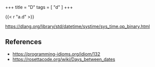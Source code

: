 +++
title = "D"
tags = [ "d" ]
+++

{{< r "a.d" >}}

<https://dlang.org/library/std/datetime/systime/sys_time.op_binary.html>

## References

- <https://programming-idioms.org/idiom/132>
- <https://rosettacode.org/wiki/Days_between_dates>

